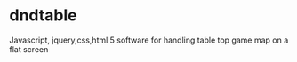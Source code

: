 dndtable
========

Javascript, jquery,css,html 5 software for handling table top game map on a flat screen

